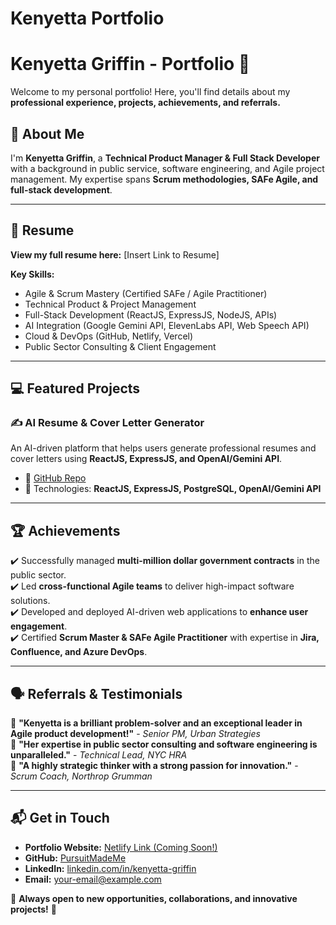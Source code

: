 # Kenyetta Portfolio
# Kenyetta Griffin - Portfolio 🚀

Welcome to my personal portfolio! Here, you'll find details about my **professional experience, projects, achievements, and referrals.**

## 🌟 About Me
I'm **Kenyetta Griffin**, a **Technical Product Manager & Full Stack Developer** with a background in public service, software engineering, and Agile project management. My expertise spans **Scrum methodologies, SAFe Agile, and full-stack development**.

---

## 📄 Resume
**View my full resume here:** [Insert Link to Resume]

**Key Skills:**
- Agile & Scrum Mastery (Certified SAFe / Agile Practitioner)
- Technical Product & Project Management
- Full-Stack Development (ReactJS, ExpressJS, NodeJS, APIs)
- AI Integration (Google Gemini API, ElevenLabs API, Web Speech API)
- Cloud & DevOps (GitHub, Netlify, Vercel)
- Public Sector Consulting & Client Engagement

---

## 💻 Featured Projects
<!-- ### 🎙️ PodcastAI Creator
An AI-powered tool that converts transcripts into natural-sounding podcasts using **ReactJS, Web Speech API, and ElevenLabs API**.
- 🔗 [GitHub Repo](https://github.com/PursuitMadeMe/PodcastAI-Creator)
- 🌐 [Live Demo](#) *(Coming soon!)* -->

### ✍️ AI Resume & Cover Letter Generator
An AI-driven platform that helps users generate professional resumes and cover letters using **ReactJS, ExpressJS, and OpenAI/Gemini API**.
- 🔗 [GitHub Repo](#)
- 🚀 Technologies: **ReactJS, ExpressJS, PostgreSQL, OpenAI/Gemini API**

<!-- ### 🛠️ Travel System
A scalable **full-stack web application** designed to streamline travel booking and expense management.
- 🔗 [GitHub Repo](#)

### 📊 Agile Dashboard
A **custom-built Scrum dashboard** for tracking Agile projects and sprints.
- 🔗 [GitHub Repo](#)
- 🚀 Technologies: **Jira API, ReactJS, ExpressJS, PostgreSQL** -->

---

## 🏆 Achievements
✔️ Successfully managed **multi-million dollar government contracts** in the public sector.  
✔️ Led **cross-functional Agile teams** to deliver high-impact software solutions.  
✔️ Developed and deployed AI-driven web applications to **enhance user engagement**.  
✔️ Certified **Scrum Master & SAFe Agile Practitioner** with expertise in **Jira, Confluence, and Azure DevOps**.

---

## 🗣️ Referrals & Testimonials
💬 **"Kenyetta is a brilliant problem-solver and an exceptional leader in Agile product development!"** - *Senior PM, Urban Strategies*  
💬 **"Her expertise in public sector consulting and software engineering is unparalleled."** - *Technical Lead, NYC HRA*  
💬 **"A highly strategic thinker with a strong passion for innovation."** - *Scrum Coach, Northrop Grumman*

---

## 📬 Get in Touch
- **Portfolio Website:** [Netlify Link (Coming Soon!)](#)
- **GitHub:** [PursuitMadeMe](https://github.com/PursuitMadeMe)
- **LinkedIn:** [linkedin.com/in/kenyetta-griffin](#)
- **Email:** [your-email@example.com](mailto:your-email@example.com)

📌 **Always open to new opportunities, collaborations, and innovative projects!** 🚀
